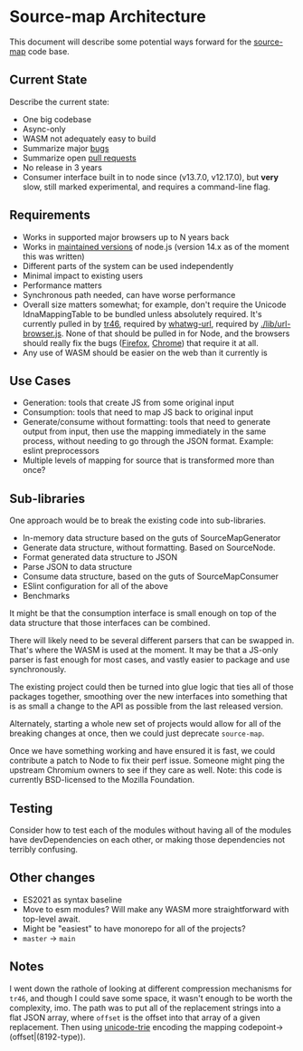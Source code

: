 # Source-map Architecture

This document will describe some potential ways forward for the
[source-map](https://github.com/mozilla/source-map) code base.

## Current State

Describe the current state:

- One big codebase
- Async-only
- WASM not adequately easy to build
- Summarize major [bugs](https://github.com/mozilla/source-map/issues)
- Summarize open [pull requests](https://github.com/mozilla/source-map/pulls)
- No release in 3 years
- Consumer interface built in to node since (v13.7.0, v12.17.0), but **very** slow, still marked experimental, and requires a command-line flag.

## Requirements

- Works in supported major browsers up to N years back
- Works in [maintained versions](https://github.com/nodejs/Release) of node.js
  (version 14.x as of the moment this was written)
- Different parts of the system can be used independently
- Minimal impact to existing users
- Performance matters
- Synchronous path needed, can have worse performance
- Overall size matters somewhat; for example, don't require the Unicode
  IdnaMappingTable to be bundled unless absolutely required.  It's currently
  pulled in by [tr46](https://github.com/jsdom/tr46/), required by
  [whatwg-url](https://github.com/jsdom/whatwg-url), required by
  [./lib/url-browser.js](https://github.com/mozilla/source-map/blob/58819f09018d56ef84dc41ba9c93f554e0645169/lib/url-browser.js).
  None of that should be pulled in for Node, and the browsers should really
  fix the bugs
  ([Firefox](https://bugzilla.mozilla.org/show_bug.cgi?id=1374505),
  [Chrome](https://bugs.chromium.org/p/chromium/issues/detail?id=734880)) that
  require it at all.
- Any use of WASM should be easier on the web than it currently is

## Use Cases

- Generation: tools that create JS from some original input
- Consumption: tools that need to map JS back to original input
- Generate/consume without formatting: tools that need to generate output from
  input, then use the mapping immediately in the same process, without needing
  to go through the JSON format.  Example: eslint preprocessors
- Multiple levels of mapping for source that is transformed more than once?

## Sub-libraries

One approach would be to break the existing code into sub-libraries.

- In-memory data structure based on the guts of SourceMapGenerator
- Generate data structure, without formatting.  Based on SourceNode.
- Format generated data structure to JSON
- Parse JSON to data structure
- Consume data structure, based on the guts of SourceMapConsumer
- ESlint configuration for all of the above
- Benchmarks

It might be that the consumption interface is small enough on top of the data
structure that those interfaces can be combined.

There will likely need to be several different parsers that can be swapped in.
That's where the WASM is used at the moment.  It may be that a JS-only parser
is fast enough for most cases, and vastly easier to package and use
synchronously.

The existing project could then be turned into glue logic that ties all of
those packages together, smoothing over the new interfaces into something that
is as small a change to the API as possible from the last released version.

Alternately, starting a whole new set of projects would allow for all of the
breaking changes at once, then we could just deprecate `source-map`.

Once we have something working and have ensured it is fast, we could
contribute a patch to Node to fix their perf issue.  Someone might ping the
upstream Chromium owners to see if they care as well.  Note: this code is
currently BSD-licensed to the Mozilla Foundation.

## Testing

Consider how to test each of the modules without having all of the modules
have devDependencies on each other, or making those dependencies not terribly
confusing.

## Other changes

- ES2021 as syntax baseline
- Move to esm modules? Will make any WASM more straightforward with top-level
  await.
- Might be "easiest" to have monorepo for all of the projects?
- `master` -> `main`

## Notes

I went down the rathole of looking at different compression mechanisms for
`tr46`, and though I could save some space, it wasn't enough to be worth the
complexity, imo.  The path was to put all of the replacement strings into a
flat JSON array, where `offset` is the offset into that array of a given
replacement.  Then using
[unicode-trie](https://github.com/foliojs/unicode-trie/) encoding the mapping
codepoint->(offset|(8192-type)).
